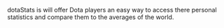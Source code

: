 dotaStats is will offer Dota players an easy way to access there personal statistics and compare them to the averages
of the world.